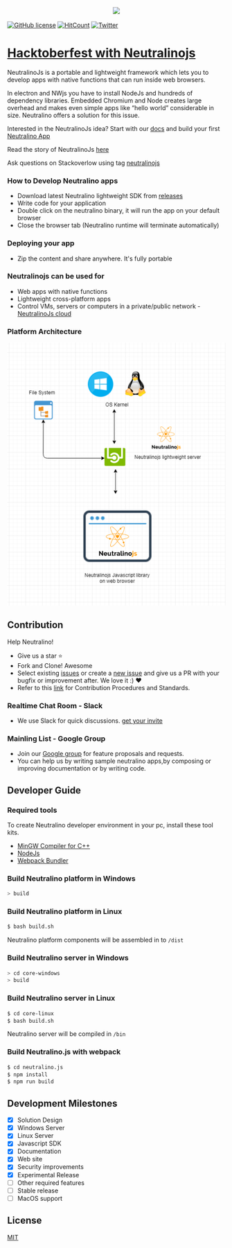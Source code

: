 
<div align="center">
  <img src="https://cdn.rawgit.com/neutralinojs/neutralinojs.github.io/b667f2c2/docs/nllogo.png" style="width:300px;"/>
</div>

[![GitHub license](https://img.shields.io/github/license/neutralinojs/neutralinojs.svg)](https://github.com/neutralinojs/neutralinojs/blob/master/LICENSE)
[![HitCount](http://hits.dwyl.io/neutralinojs/neutralinojs.svg)](http://hits.dwyl.io/neutralinojs/neutralinojs)
[![Twitter](https://img.shields.io/twitter/url/https/github.com/neutralinojs/neutralinojs.svg?style=social)](https://twitter.com/intent/tweet?text=NeutralinoJs%20is%20a%20portable%20and%20lightweight%20framework%20which%20lets%20you%20to%20develop%20apps%20with%20native%20functions%20that%20can%20run%20inside%20web%20browsers.%20Check%20it%20out:&url=https%3A%2F%2Fgithub.com%2Fneutralinojs%2Fneutralinojs)

<h1><a href="hackathons/hacktoberfest.md">Hacktoberfest with Neutralinojs</a></h1>

NeutralinoJs is a portable and lightweight framework which lets you to develop apps with native functions that can run inside web browsers. 

In electron and NWjs you have to install NodeJs and hundreds of dependency libraries. Embedded Chromium and Node creates large overhead and makes even simple apps like “hello world” considerable in size. Neutralino offers a solution for this issue.

Interested in the NeutralinoJs idea? Start with our [docs](https://neutralino.js.org/docs/#/) and build your first [Neutralino App](https://neutralino.js.org/docs/#/gettingstarted/firstapp) 

Read the story of NeutralinoJs [here](https://medium.com/@shalithasuranga/why-we-built-neutralinojs-framework-part-i-1d6c667951d5)

Ask questions on Stackoverlow using tag [neutralinojs](https://stackoverflow.com/questions/tagged/neutralinojs)

### How to Develop Neutralino apps

- Download latest Neutralino lightweight SDK from [releases](https://github.com/neutralinojs/neutralinojs/releases)
- Write code for your application
- Double click on the neutralino binary, it will run the app on your default browser
- Close the browser tab (Neutralino runtime will terminate automatically)

### Deploying your app

- Zip the content and share anywhere. It's fully portable

### Neutralinojs can be used for

- Web apps with native functions
- Lightweight cross-platform apps
- Control VMs, servers or computers in a private/public network - [NeutralinoJs cloud](https://medium.com/@shalithasuranga/getting-started-with-neutralinojs-cloud-preview-version-aws-ec2-6e618d8a2ddb)

### Platform Architecture

<div align="center">
  <img src="media/architecture.png">
</div>

## Contribution

Help Neutralino!

- Give us a star :star:
- Fork and Clone! Awesome
- Select existing [issues](https://github.com/neutralinojs/neutralinojs/issues) or create a [new issue](https://github.com/neutralinojs/neutralinojs/issues/new) and give us a PR with your bugfix or improvement after. We love it :) ❤️
- Refer to this [link](https://github.com/neutralinojs/neutralinojs/blob/master/CONTRIBUTING.md) for Contribution Procedures and Standards.

### Realtime Chat Room - Slack

- We use Slack for quick discussions. [get your invite](https://join.slack.com/t/neutralinojs/shared_invite/enQtMzk0MDU5ODMyNzM4LTc1ZjJmMzFjNjEzNjk2ODkyYWJiMTAxY2Q2OTA0MGYxNTNiMWFhMjAxMjc1M2E2NGI2OTM1ZjA1ZWNjZDFmZGU)

### Mainling List - Google Group

- Join our [Google group](https://groups.google.com/forum/#!forum/neutralinojs) for feature proposals and requests.
- You can help us by writing sample neutralino apps,by composing or improving documentation or by writing code.

## Developer Guide

### Required tools 

To create Neutralino developer environment in your pc, install these tool kits.

- [MinGW Compiler for C++](http://mingw.org/)
- [NodeJs](https://nodejs.org/en/download/)
- [Webpack Bundler](https://webpack.js.org/)

### Build Neutralino platform in Windows

```bash
> build
```

### Build Neutralino platform in Linux

```bash
$ bash build.sh
```
Neutralino platform components will be assembled in to `/dist`

### Build Neutralino server in Windows

```bash
> cd core-windows
> build
```

### Build Neutralino server in Linux

```bash
$ cd core-linux
$ bash build.sh
```

Neutralino server will be compiled in `/bin`

### Build Neutralino.js with webpack

```bash
$ cd neutralino.js
$ npm install
$ npm run build
```

## Development Milestones

- [x] Solution Design
- [x] Windows Server 
- [x] Linux Server
- [x] Javascript SDK
- [x] Documentation
- [x] Web site
- [x] Security improvements
- [x] Experimental Release
- [ ] Other required features
- [ ] Stable release
- [ ] MacOS support

## License

[MIT](LICENSE)
